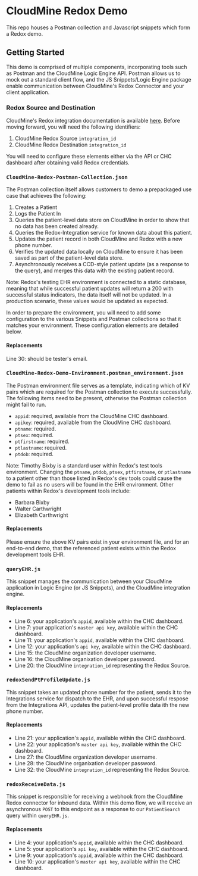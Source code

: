 # CloudMine Redox Demo
This repo houses a Postman collection and Javascript snippets which form a Redox demo.

## Getting Started
This demo is comprised of multiple components, incorporating tools such as Postman and the CloudMine Logic Engine API. Postman allows us to mock out a standard client flow, and the JS Snippets/Logic Engine package enable communication between CloudMine's Redox Connector and your client application. 

### Redox Source and Destination

CloudMine's Redox integration documentation is available [here](https://cloudmine.io/docs/#/rest_api#redox). Before moving forward, you will need the following identifiers:

1) CloudMine Redox Source `integration_id`
2) CloudMine Redox Destination `integration_id`

You will need to configure these elements either via the API or CHC dashboard after obtaining valid Redox credentials. 

### `CloudMine-Redox-Postman-Collection.json`
The Postman collection itself allows customers to demo a prepackaged use case that achieves the following:

1) Creates a Patient
2) Logs the Patient In
3) Queries the patient-level data store on CloudMine in order to show that no data has been created already. 
4) Queries the Redox-Integration service for known data about this patient.
5) Updates the patient record in both CloudMine and Redox with a new phone number. 
6) Verifies the updated data locally on CloudMine to ensure it has been saved as part of the patient-level data store. 
7) Asynchronously receives a CCD-style patient update (as a response to the query), and merges this data with the existing patient record. 

Note: Redox's testing EHR environment is connected to a static database, meaning that while successful patient updates will return a 200 with successful status indicators, the data itself will not be updated. In a production scenario, these values would be updated as expected. 

In order to prepare the environment, you will need to add some configuration to the various Snippets and Postman collections so that it matches your environment. These configuration elements are detailed below. 

#### Replacements
Line 30: should be tester's email. 

### `CloudMine-Redox-Demo-Environment.postman_environment.json`
The Postman environment file serves as a template, indicating which of KV pairs which are required for the Postman collection to execute successfully. The following items need to be present, otherwise the Postman collection might fail to run. 

- `appid`: required, available from the CloudMine CHC dashboard. 
- `apikey`: required, available from the CloudMine CHC dashboard.
- `ptname`: required. 
- `ptsex`: required.
- `ptfirstname`: required.
- `ptlastname`: required.
- `ptdob`: required. 

Note: Timothy Bixby is a standard user within Redox's test tools environment. Changing the `ptname`, `ptdob`, `ptsex`, `ptfirstname`, or `ptlastname` to a patient other than those listed in Redox's dev tools could cause the demo to fail as no users will be found in the EHR environment. Other patients within Redox's development tools include: 

- Barbara Bixby
- Walter Carthwright
- Elizabeth Carthwright 

#### Replacements

Please ensure the above KV pairs exist in your environment file, and for an end-to-end demo, that the referenced patient exists within the Redox development tools EHR. 

### `queryEHR.js`

This snippet manages the communication between your CloudMine application in Logic Engine (or JS Snippets), and the CloudMine integration engine.

#### Replacements
- Line 6: your application's `appid`, available within the CHC dashboard. 
- Line 7: your application's `master api key`, available within the CHC dashboard.
- Line 11: your application's `appid`, available within the CHC dashboard. 
- Line 12: your application's `api key`, available within the CHC dashboard.
- Line 15: the CloudMine organization developer username.
- Line 16: the CloudMine organixation developer password. 
- Line 20: the CloudMine `integration_id` representing the Redox Source.

### `redoxSendPtProfileUpdate.js`

This snippet takes an updated phone number for the patient, sends it to the Integrations service for dispatch to the EHR, and upon successful respose from the Integrations API, updates the patient-level profile data ith the new phone number. 

#### Replacements
- Line 21: your application's `appid`, available within the CHC dashboard. 
- Line 22: your application's `master api key`, available within the CHC dashboard.
- Line 27: the CloudMine organization developer username.
- Line 28: the CloudMine organixation developer password. 
- Line 32: the CloudMine `integration_id` representing the Redox Source.

### `redoxReceiveData.js`

This snippet is responsible for receiving a webhook from the CloudMine Redox connector for inbound data. Within this demo flow, we will receive an asynchronous `POST` to this endpoint as a response to our `PatientSearch` query within `queryEHR.js`.

#### Replacements
- Line 4: your application's `appid`, available within the CHC dashboard. 
- Line 5: your application's `api key`, available within the CHC dashboard.
- Line 9: your application's `appid`, available within the CHC dashboard. 
- Line 10: your application's `master api key`, available within the CHC dashboard.
